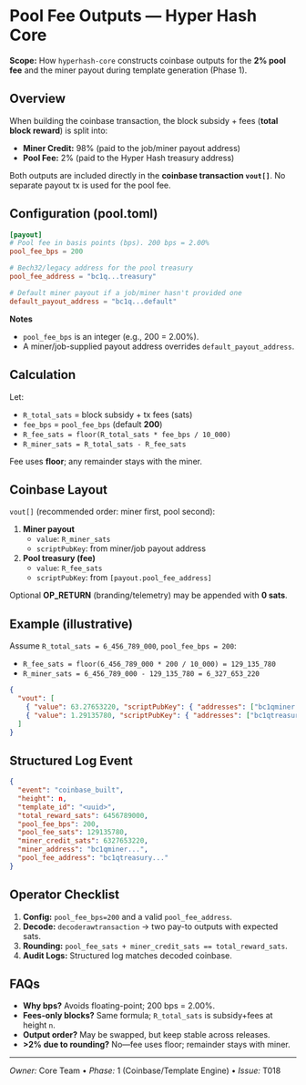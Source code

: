 # Pool Fee Outputs — Hyper Hash Core

**Scope:** How `hyperhash-core` constructs coinbase outputs for the **2% pool fee** and the miner payout during template generation (Phase 1).

## Overview
When building the coinbase transaction, the block subsidy + fees (**total block reward**) is split into:
- **Miner Credit:** 98% (paid to the job/miner payout address)
- **Pool Fee:** 2% (paid to the Hyper Hash treasury address)

Both outputs are included directly in the **coinbase transaction `vout[]`**. No separate payout tx is used for the pool fee.

## Configuration (pool.toml)
```toml
[payout]
# Pool fee in basis points (bps). 200 bps = 2.00%
pool_fee_bps = 200

# Bech32/legacy address for the pool treasury
pool_fee_address = "bc1q...treasury"

# Default miner payout if a job/miner hasn't provided one
default_payout_address = "bc1q...default"
```

**Notes**
- `pool_fee_bps` is an integer (e.g., 200 = 2.00%).
- A miner/job-supplied payout address overrides `default_payout_address`.

## Calculation
Let:
- `R_total_sats` = block subsidy + tx fees (sats)
- `fee_bps` = `pool_fee_bps` (default **200**)
- `R_fee_sats = floor(R_total_sats * fee_bps / 10_000)`
- `R_miner_sats = R_total_sats - R_fee_sats`

Fee uses **floor**; any remainder stays with the miner.

## Coinbase Layout
`vout[]` (recommended order: miner first, pool second):
1) **Miner payout**
   - `value`: `R_miner_sats`
   - `scriptPubKey`: from miner/job payout address
2) **Pool treasury (fee)**
   - `value`: `R_fee_sats`
   - `scriptPubKey`: from `[payout.pool_fee_address]`

Optional **OP_RETURN** (branding/telemetry) may be appended with **0 sats**.

## Example (illustrative)
Assume `R_total_sats = 6_456_789_000`, `pool_fee_bps = 200`:
- `R_fee_sats = floor(6_456_789_000 * 200 / 10_000) = 129_135_780`
- `R_miner_sats = 6_456_789_000 - 129_135_780 = 6_327_653_220`

```json
{
  "vout": [
    { "value": 63.27653220, "scriptPubKey": { "addresses": ["bc1qminer..."] } },
    { "value": 1.29135780, "scriptPubKey": { "addresses": ["bc1qtreasury..."] } }
  ]
}
```

## Structured Log Event
```json
{
  "event": "coinbase_built",
  "height": n,
  "template_id": "<uuid>",
  "total_reward_sats": 6456789000,
  "pool_fee_bps": 200,
  "pool_fee_sats": 129135780,
  "miner_credit_sats": 6327653220,
  "miner_address": "bc1qminer...",
  "pool_fee_address": "bc1qtreasury..."
}
```

## Operator Checklist
1. **Config:** `pool_fee_bps=200` and a valid `pool_fee_address`.
2. **Decode:** `decoderawtransaction` → two pay-to outputs with expected sats.
3. **Rounding:** `pool_fee_sats + miner_credit_sats == total_reward_sats`.
4. **Audit Logs:** Structured log matches decoded coinbase.

## FAQs
- **Why bps?** Avoids floating-point; 200 bps = 2.00%.
- **Fees-only blocks?** Same formula; `R_total_sats` is subsidy+fees at height `n`.
- **Output order?** May be swapped, but keep stable across releases.
- **>2% due to rounding?** No—fee uses floor; remainder stays with miner.

---
*Owner:* Core Team • *Phase:* 1 (Coinbase/Template Engine) • *Issue:* T018
